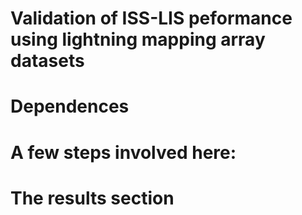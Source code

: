 # Validation of ISS-LIS peformance using lightning mapping array datasets


# Dependences


# A few steps involved here:


# The results section


# 
